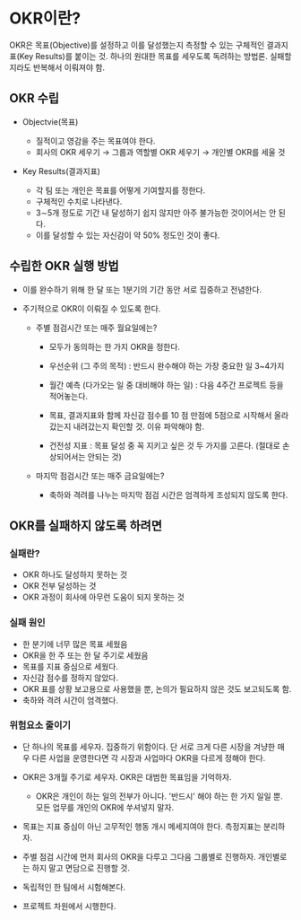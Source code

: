 # OKR이란?
OKR은 목표(Objective)를 설정하고 이를 달성했는지 측정할 수 있는 구체적인 결과지표(Key Results)를 붙이는 것.
하나의 원대한 목표를 세우도록 독려하는 방법론. 실패할지라도 반복해서 이뤄져야 함.  


## OKR 수립
* Objectvie(목표)
  - 질적이고 영감을 주는 목표여야 한다. 
  - 회사의 OKR 세우기 → 그룹과 역할별 OKR 세우기 → 개인별 OKR를 세울 것

* Key Results(결과지표)
  - 각 팀 또는 개인은 목표를 어떻게 기여할지를 정한다. 
  - 구체적인 수치로 나타낸다.
  - 3∼5개 정도로 기간 내 달성하기 쉽지 않지만 아주 불가능한 것이어서는 안 된다.
  - 이를 달성할 수 있는 자신감이 약 50% 정도인 것이 좋다.


## 수립한 OKR 실행 방법

* 이를 완수하기 위해 한 달 또는 1분기의 기간 동안 서로 집중하고 전념한다.

* 주기적으로 OKR이 이뤄질 수 있도록 한다. 
  - 주별 점검시간 또는 매주 월요일에는?
    - 모두가 동의하는 한 가지 OKR을 정한다.

    - 우선순위 (그 주의 목적) : 반드시 완수해야 하는 가장 중요한 일 3~4가지
    - 월간 예측 (다가오는 일 중 대비해야 하는 일) : 다음 4주간 프로젝트 등을 적어놓는다. 
    - 목표, 결과지표와 함께 자신감 점수를 10 점 만점에 5점으로 시작해서 올라갔는지 내려갔는지 확인할 것. 이유 파악해야 함.
    - 건전성 지표 : 목표 달성 중 꼭 지키고 싶은 것 두 가지를 고른다. (절대로 손상되어서는 안되는 것)

  - 마지막 점검시간 또는 매주 금요일에는?
    - 축하와 격려를 나누는 마지막 점검 시간은 엄격하게 조성되지 않도록 한다.


## OKR를 실패하지 않도록 하려면

### 실패란? 
  - OKR 하나도 달성하지 못하는 것
  - OKR 전부 달성하는 것 
  - OKR 과정이 회사에 아무런 도움이 되지 못하는 것

### 실패 원인
  - 한 분기에 너무 많은 목표 세웠음
  - OKR을 한 주 또는 한 달 주기로 세웠음
  - 목표를 지표 중심으로 세웠다. 
  - 자신감 점수를 정하지 않았다.
  - OKR 표를 상황 보고용으로 사용했을 뿐, 논의가 필요하지 않은 것도 보고되도록 함.
  - 축하와 격려 시간이 엄격했다.

### 위험요소 줄이기
  - 단 하나의 목표를 세우자. 집중하기 위함이다. 단 서로 크게 다른 시장을 겨냥한 매우 다른 사업을 운영한다면 각 시장과 사업마다 OKR을 다르게 정해야 한다.
  - OKR은 3개월 주기로 세우자. OKR은 대범한 목표임을 기억하자.
    - OKR은 개인이 하는 일의 전부가 아니다. '반드시' 해야 하는 한 가지 일일 뿐. 모든 업무를 개인의 OKR에 쑤셔넣지 말자.
  - 목표는 지표 중심이 아닌 고무적인 행동 개시 메세지여야 한다. 측정지표는 분리하자.
  - 주별 점검 시간에 먼저 회사의 OKR을 다루고 그다음 그룹별로 진행하자. 개인별로는 하지 말고 면담으로 진행할 것.

  - 독립적인 한 팀에서 시험해본다.
  - 프로젝트 차원에서 시행한다. 
